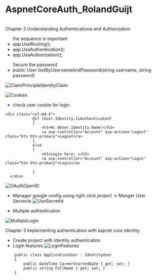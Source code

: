 # AspnetCoreAuth_RolandGuijt

<br />Chapter 2 Understanding Authenticationa and Authorization
<ul> the sequence is important
<li>app.UseRouting();</li>
<li>app.UseAuthentication();</li>
<li>app.UseAuthorization();</li>
</ul>
<ul>Secure the password
<li>public User GetByUsernameAndPassword(string username, string password)</li>
</ul>

![ClaimPrincipleIdentityClaim](https://user-images.githubusercontent.com/64368109/130358579-48c7c631-8cca-4537-a831-ff805e107710.png)

![Cookies](https://user-images.githubusercontent.com/64368109/130358725-4483ff83-2e95-43c7-ba32-52dcdeb16ebf.png)

-  check user cookie for login
```
<div class="col-md-4">
            @if (User.Identity.IsAuthenticated)
            {
                <h3>Hi @User.Identity.Name!</h3>
                <a asp-controller="Account" asp-action="Logout" class="btn btn-primary">Logout</a>
            }
            else
            {
                <h3>Login here: </h3>
                <a asp-controller="Account" asp-action="Login" class="btn btn-primary">Login</a>
       
            }
  </div>
  ```

![OAuthOpenID](https://user-images.githubusercontent.com/64368109/130359405-9862b075-d054-47e2-a18a-2a68b83dd342.png)
-  Manager google config using right click project -> Manger User Secrects
![UseSecretId](https://user-images.githubusercontent.com/64368109/130359988-a7c22522-5b0f-4e7c-8d99-f85d6a0e903c.png)

-  Multiple authentication

![MultipleLogin](https://user-images.githubusercontent.com/64368109/130359997-d8919d47-33d4-4bd6-81a6-7d6e86dbc9f7.png)


Chapter 3 Implementing authentication with aspnet core identity
-  Create project with Identity authentication
-  Login features
![LoginFeatures](https://user-images.githubusercontent.com/64368109/130360484-2ec9de2b-0ea4-47bf-89e9-de54eaa0b6f6.png)
```
    public class ApplicationUser : IdentityUser
    {
        public DateTime CareerStartedDate { get; set; }
        public string FullName { get; set; }
    }
 ```
